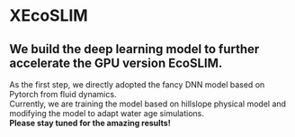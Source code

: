 # XEcoSLIM  
## We build the deep learning model to further accelerate the GPU version EcoSLIM.  
As the first step, we directly adopted the fancy DNN model based on Pytorch from fluid dynamics.  
Currently, we are training the model based on hillslope physical model and modifying the model to adapt water age simulations.  
**Please stay tuned for the amazing results!**
